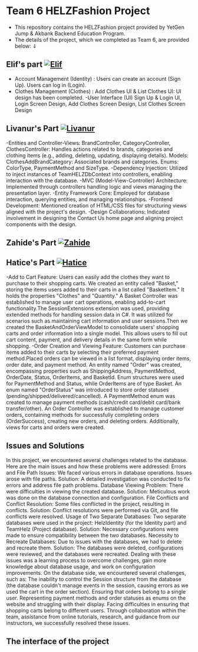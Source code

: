 # Team 6 HELZFashion Project
- This repository contains the HELZFashion project provided by YetGen Jump & Akbank Backend Education Program. 
- The details of the project, which we completed as Team 6, are provided below: ⇓

## Elif's part [![Elif](https://img.shields.io/badge/Elif-181717?style=for-the-badge&logo=github&logoColor=white)](https://github.com/elifbaykara)
- Account Management (Identity) : Users can create an account (Sign Up).
Users can log in (Login).
- Clothes Management (Clothes) : Add Clothes UI & List Clothes UI:
UI design has been completed.
-User Interface (UI)
Sign Up & Login UI, Login Screen Design, Add Clothes Screen Design, List Clothes Screen Design


## Livanur's Part  [![Livanur](https://img.shields.io/badge/Livanur-181717?style=for-the-badge&logo=github&logoColor=white)](https://github.com/livaae)
-Entities and Controller-Views: BrandController, CategoryController, ClothesController: Handles actions related to brands, categories and clothing items (e.g., adding, deleting, updating, displaying details). Models: ClothesAddBrandCategory: Associated brands and categories. Enums: ColorType, PaymentMethod and SizeType.
-Dependency Injection: Utilized to inject instances of TeamHELZDbContext into controllers, enabling interaction with the database.
-MVC (Model-View-Controller) Architecture: Implemented through controllers handling logic and views managing the presentation layer.
-Entity Framework Core: Employed for database interaction, querying entities, and managing relationships.
-Frontend Development: Mentioned creation of HTML/CSS files for structuring views aligned with the project's design.
-Design Collaborations: Indicated involvement in designing the Contact Us home page and aligning project components with the design.

## Zahide's Part [![Zahide](https://img.shields.io/badge/Zahide-181717?style=for-the-badge&logo=github&logoColor=white)](https://github.com/zahidedusgun)



## Hatice's Part  [![Hatice](https://img.shields.io/badge/Hatice-181717?style=for-the-badge&logo=github&logoColor=white)](https://github.com/hatice-dvc)
-Add to Cart Feature: Users can easily add the clothes they want to purchase to their shopping carts. We created an entity called "Basket," storing the items users added to their carts in a list called "BasketItem." It holds the properties "Clothes" and "Quantity." A Basket Controller was established to manage user cart operations, enabling add-to-cart functionality.The SessionExtensions extension was used, providing extended methods for handling session data in C#. It was utilized for scenarios such as maintaining cart information and user sessions.Then we created the BasketAndOrderViewModel to consolidate users' shopping carts and order information into a single model. This allows users to fill out cart content, payment, and delivery details in the same form while shopping.
-Order Creation and Viewing Feature: Customers can purchase items added to their carts by selecting their preferred payment method.Placed orders can be viewed in a list format, displaying order items, order date, and payment method. An entity named "Order" was created, encompassing properties such as ShippingAddress, PaymentMethod, OrderDate, Status, OrderItems, and BasketId. Enum structures were used for PaymentMethod and Status, while OrderItems are of type Basket. An enum named "OrderStatus" was introduced to store order statuses (pending/shipped/delivered/cancelled). A PaymentMethod enum was created to manage payment methods (cash/credit card/debit card/bank transfer/other). An Order Controller was established to manage customer orders, containing methods for successfully completing orders (OrderSuccess), creating new orders, and deleting orders. Additionally, views for carts and orders were created.

## Issues and Solutions
In this project, we encountered several challenges related to the database. Here are the main issues and how these problems were addressed:
Errors and File Path Issues:
We faced various errors in database operations.
Issues arose with file paths.
Solution:
A detailed investigation was conducted to fix errors and address file path problems.
Database Viewing Problem:
There were difficulties in viewing the created database.
Solution:
Meticulous work was done on the database connection and configuration.
File Conflicts and Conflict Resolution:
Some files conflicted in the project, resulting in conflicts.
Solution:
Conflict resolutions were performed via Git, and file conflicts were resolved.
Usage of Two Separate Databases:
Two separate databases were used in the project: HelzIdentity (for the Identity part) and TeamHelz (Project database).
Solution:
Necessary configurations were made to ensure compatibility between the two databases.
Necessity to Recreate Databases:
Due to issues with the databases, we had to delete and recreate them.
Solution:
The databases were deleted, configurations were reviewed, and the databases were recreated.
Dealing with these issues was a learning process to overcome challenges, gain more knowledge about database usage, and work on configuration improvements.
On the database side, we encountered several challenges, such as:
The inability to control the Session structure from the database (the database couldn't manage events in the session, causing errors as we used the cart in the order section).
Ensuring that orders belong to a single user.
Representing payment methods and order statuses as enums on the website and struggling with their display.
Facing difficulties in ensuring that shopping carts belong to different users.
Through collaboration within the team, assistance from online tutorials, research, and guidance from our instructors, we successfully resolved these issues.

## The interface of the project

